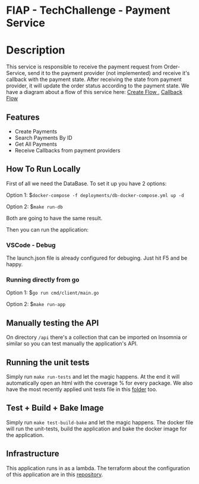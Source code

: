 # FIAP - TechChallenge - Payment Service

# Description

This service is responsible to receive the payment request from Order-Service, send it to the payment provider (not implemented) and receive it's callback with the payment state.
After receiving the state from payment provider, it will update the order status according to the payment state.  We have a diagram about a flow of this service here: [Create Flow ](./diagrams/image.png), [Callback Flow](./diagrams/image2.png) 

## Features

- Create Payments
- Search Payments By ID
- Get All Payments
- Receive Callbacks from payment providers

## How To Run Locally

First of all we need the DataBase. To set it up you have 2 options:

Option 1: $```docker-compose -f deployments/db-docker-compose.yml up -d```

Option 2: $```make run-db```

Both are going to have the same result.

Then you can run the application:

### VSCode - Debug
The launch.json file is already configured for debuging. Just hit F5 and be happy.

### Running directly from go

Option 1: $```go run cmd/client/main.go```

Option 2: $```make run-app```

## Manually testing the API

On directory ```/api``` there's a collection that can be imported on Insomnia or similar so you can test manually the application's API.

## Running the unit tests

Simply run ```make run-tests``` and let the magic happens. At the end it will automatically open an html with the coverage % for every package.
We also have the most recently applied unit tests file in this [folder](/unit-tests-results/unit-tests.png) too.

## Test + Build + Bake Image

Simply run ```make test-build-bake``` and let the magic happens. The docker file will run the unit-tests, build the application and bake the docker image for the application.

## Infrastructure

This application runs in as a lambda. The terraform about the configuration of this application are in this [repository](https://github.com/mauriciodm1998/payment-service-gitops).